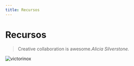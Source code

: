 ```yaml
---
title: Recursos
---
```

# Recursos

> Creative collaboration is awesome.<cite>Alicia Silverstone.</cite>

![victorinox](/images/victorinox.svg)
